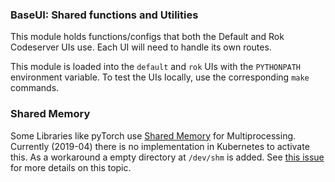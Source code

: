 ### BaseUI: Shared functions and Utilities
This module holds functions/configs that both the Default and Rok Codeserver UIs use. Each UI will need to handle its own routes. 

This module is loaded into the `default` and `rok` UIs with the `PYTHONPATH` environment variable. To test the UIs locally, use the corresponding `make` commands.

### Shared Memory
Some Libraries like pyTorch use [Shared Memory](https://en.wikipedia.org/wiki/Shared_memory) for Multiprocessing. Currently (2019-04) there is no implementation in Kubernetes to activate this. As a workaround a empty directory at `/dev/shm` is added. See [this issue](https://github.com/kubernetes/kubernetes/issues/28272) for more details on this topic.